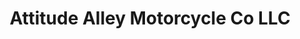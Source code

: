 ---
title: "Attitude Alley Motorcycle Co LLC"
url: /lititz/attitude-alley-motorcycle-co-llc/
shop: Motorrad
---